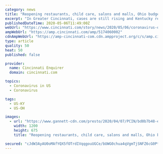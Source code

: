 ```yaml
---
category: news
title: "Reopening restaurants, child care, salons and malls, Ohio budget cuts, Kentucky cases spike"
excerpt: "In Greater Cincinnati, cases are still rising and Kentucky reported its largest day spike in COVID-19 cases. Meanwhile local states continue to more forward with reopening plans."
publishedDateTime: 2020-05-06T11:49:00Z
webUrl: "https://www.cincinnati.com/story/news/2020/05/06/coronavirus-ohio-budget-cuts-kentucky-cases-spike-reopening-restaurants-child-care-salons/5174060002/"
ampWebUrl: "https://amp.cincinnati.com/amp/5174060002"
cdnAmpWebUrl: "https://amp-cincinnati-com.cdn.ampproject.org/c/s/amp.cincinnati.com/amp/5174060002"
type: article
quality: 50
heat: 50
published: false

provider:
  name: Cincinnati Enquirer
  domain: cincinnati.com

topics:
  - Coronavirus in US
  - Coronavirus

tags:
  - US-KY
  - US-OH

images:
  - url: "https://www.gannett-cdn.com/presto/2020/04/07/PCIN/bd0b7b48-e39f-42b2-a4dc-ef2e52c95643-040720Kroger07.JPG?auto=webp&crop=6719,3780,x0,y0&format=pjpg&width=1200"
    width: 1200
    height: 675
    title: "Reopening restaurants, child care, salons and malls, Ohio budget cuts, Kentucky cases spike"

secured: "cJdW3AyAU0oMAfYQX5fOTrdIVqqgouUGCe/bUWG0chua4qVgmTjSNFZ6cG0PtO1fb0z3mXIvkrZAgQwCU43oaqrcLs16vFpBRfD8ieUIiL+mDdgUhDynq641hhJ2vMf+45y8SSWU8j2O0xkpWZ05Ec8PktL/1MJ96CscYn4dhsrzC4Vm1ZqRghvhKwg9IByPtcepAEFLDgeaYYkFc6kBExAoTYBZwpqZMdE6DZ4V9q+T1WKmGYEL0dNbDP2i5RJ2BO2pmYBdm1QbzsvmI+smbpxJq5tV+SckEH+mXHDZOJunTWIi31S+9QL9GXjkDQdi;v+cKW+A0J1buvxn/8LuBKg=="
---
```


